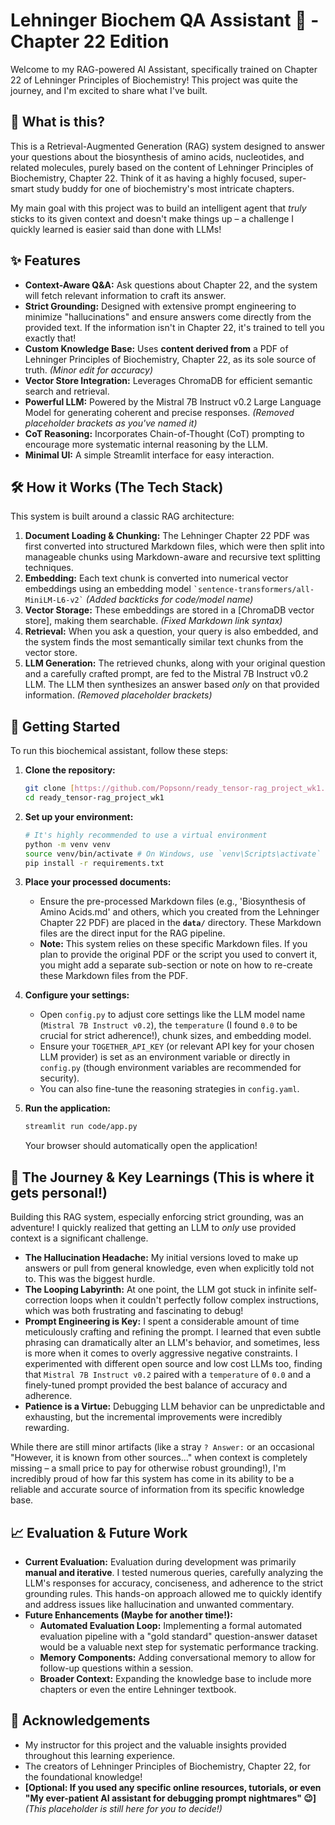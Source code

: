 # Lehninger Biochem QA Assistant 🧬 - Chapter 22 Edition

Welcome to my RAG-powered AI Assistant, specifically trained on Chapter 22 of Lehninger Principles of Biochemistry! This project was quite the journey, and I'm excited to share what I've built.

## 🌟 What is this?

This is a Retrieval-Augmented Generation (RAG) system designed to answer your questions about the biosynthesis of amino acids, nucleotides, and related molecules, purely based on the content of Lehninger Principles of Biochemistry, Chapter 22. Think of it as having a highly focused, super-smart study buddy for one of biochemistry's most intricate chapters.

My main goal with this project was to build an intelligent agent that *truly* sticks to its given context and doesn't make things up – a challenge I quickly learned is easier said than done with LLMs!

## ✨ Features

* **Context-Aware Q&A:** Ask questions about Chapter 22, and the system will fetch relevant information to craft its answer.
* **Strict Grounding:** Designed with extensive prompt engineering to minimize "hallucinations" and ensure answers come directly from the provided text. If the information isn't in Chapter 22, it's trained to tell you exactly that!
* **Custom Knowledge Base:** Uses **content derived from** a PDF of Lehninger Principles of Biochemistry, Chapter 22, as its sole source of truth. *(Minor edit for accuracy)*
* **Vector Store Integration:** Leverages ChromaDB for efficient semantic search and retrieval.
* **Powerful LLM:** Powered by the Mistral 7B Instruct v0.2 Large Language Model for generating coherent and precise responses. *(Removed placeholder brackets as you've named it)*
* **CoT Reasoning:** Incorporates Chain-of-Thought (CoT) prompting to encourage more systematic internal reasoning by the LLM.
* **Minimal UI:** A simple Streamlit interface for easy interaction.

## 🛠️ How it Works (The Tech Stack)

This system is built around a classic RAG architecture:

1.  **Document Loading & Chunking:** The Lehninger Chapter 22 PDF was first converted into structured Markdown files, which were then split into manageable chunks using Markdown-aware and recursive text splitting techniques.
2.  **Embedding:** Each text chunk is converted into numerical vector embeddings using an embedding model `` `sentence-transformers/all-MiniLM-L6-v2` `` *(Added backticks for code/model name)*
3.  **Vector Storage:** These embeddings are stored in a [ChromaDB vector store], making them searchable. *(Fixed Markdown link syntax)*
4.  **Retrieval:** When you ask a question, your query is also embedded, and the system finds the most semantically similar text chunks from the vector store.
5.  **LLM Generation:** The retrieved chunks, along with your original question and a carefully crafted prompt, are fed to the Mistral 7B Instruct v0.2 LLM. The LLM then synthesizes an answer based *only* on that provided information. *(Removed placeholder brackets)*

## 🚀 Getting Started

To run this biochemical assistant, follow these steps:

1.  **Clone the repository:**
    ```bash
    git clone [https://github.com/Popsonn/ready_tensor-rag_project_wk1.git](https://github.com/Popsonn/ready_tensor-rag_project_wk1.git)
    cd ready_tensor-rag_project_wk1
    ```
2.  **Set up your environment:**
    ```bash
    # It's highly recommended to use a virtual environment
    python -m venv venv
    source venv/bin/activate # On Windows, use `venv\Scripts\activate`
    pip install -r requirements.txt
    ```
3.  **Place your processed documents:**
    * Ensure the pre-processed Markdown files (e.g., 'Biosynthesis of Amino Acids.md' and others, which you created from the Lehninger Chapter 22 PDF) are placed in the **`data/`** directory. These Markdown files are the direct input for the RAG pipeline.
    * **Note:** This system relies on these specific Markdown files. If you plan to provide the original PDF or the script you used to convert it, you might add a separate sub-section or note on how to re-create these Markdown files from the PDF.

4.  **Configure your settings:**
    * Open `config.py` to adjust core settings like the LLM model name (`Mistral 7B Instruct v0.2`), the `temperature` (I found `0.0` to be crucial for strict adherence!), chunk sizes, and embedding model.
    * Ensure your `TOGETHER_API_KEY` (or relevant API key for your chosen LLM provider) is set as an environment variable or directly in `config.py` (though environment variables are recommended for security).
    * You can also fine-tune the reasoning strategies in `config.yaml`.
5.  **Run the application:**
    ```bash
    streamlit run code/app.py
    ```
    Your browser should automatically open the application!

## 🤯 The Journey & Key Learnings (This is where it gets personal!)

Building this RAG system, especially enforcing strict grounding, was an adventure! I quickly realized that getting an LLM to *only* use provided context is a significant challenge.

* **The Hallucination Headache:** My initial versions loved to make up answers or pull from general knowledge, even when explicitly told not to. This was the biggest hurdle.
* **The Looping Labyrinth:** At one point, the LLM got stuck in infinite self-correction loops when it couldn't perfectly follow complex instructions, which was both frustrating and fascinating to debug!
* **Prompt Engineering is Key:** I spent a considerable amount of time meticulously crafting and refining the prompt. I learned that even subtle phrasing can dramatically alter an LLM's behavior, and sometimes, less is more when it comes to overly aggressive negative constraints. I experimented with different open source and low cost LLMs too, finding that `Mistral 7B Instruct v0.2` paired with a `temperature` of `0.0` and a finely-tuned prompt provided the best balance of accuracy and adherence.
* **Patience is a Virtue:** Debugging LLM behavior can be unpredictable and exhausting, but the incremental improvements were incredibly rewarding.

While there are still minor artifacts (like a stray `? Answer:` or an occasional "However, it is known from other sources..." when context is completely missing – a small price to pay for otherwise robust grounding!), I'm incredibly proud of how far this system has come in its ability to be a reliable and accurate source of information from its specific knowledge base.

## 📈 Evaluation & Future Work

* **Current Evaluation:** Evaluation during development was primarily **manual and iterative**. I tested numerous queries, carefully analyzing the LLM's responses for accuracy, conciseness, and adherence to the strict grounding rules. This hands-on approach allowed me to quickly identify and address issues like hallucination and unwanted commentary.
* **Future Enhancements (Maybe for another time!):**
    * **Automated Evaluation Loop:** Implementing a formal automated evaluation pipeline with a "gold standard" question-answer dataset would be a valuable next step for systematic performance tracking.
    * **Memory Components:** Adding conversational memory to allow for follow-up questions within a session.
    * **Broader Context:** Expanding the knowledge base to include more chapters or even the entire Lehninger textbook.

## 🙏 Acknowledgements

* My instructor for this project and the valuable insights provided throughout this learning experience.
* The creators of Lehninger Principles of Biochemistry, Chapter 22, for the foundational knowledge!
* **[Optional: If you used any specific online resources, tutorials, or even "My ever-patient AI assistant for debugging prompt nightmares" 😉]** *(This placeholder is still here for you to decide!)*
